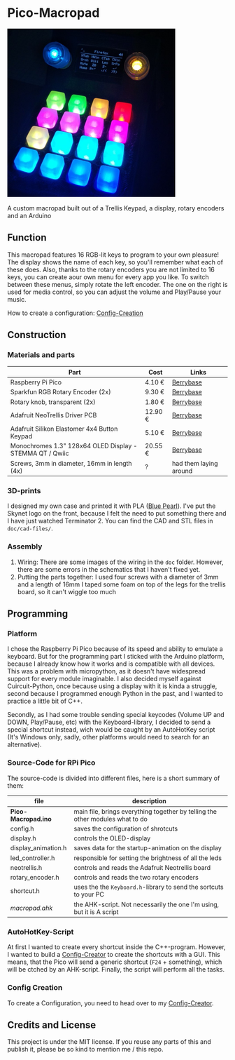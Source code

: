# Pico-Macropad

<img src="pico-macropad.jpg" alt="pico-macropad" style="zoom: 50%;" />

A custom macropad built out of a Trellis Keypad, a display, rotary encoders and an Arduino

## Function

This macropad features 16 RGB-lit keys to program to your own pleasure! The display shows the name of each key, so you'll remember what each of these does. Also, thanks to the rotary encoders you are not limited to 16 keys, you can create aour own menu for every app you like. To switch between these menus, simply rotate the left encoder. The one on the right is used for media control, so you can adjust the volume and Play/Pause your music.

How to create a configuration: [Config-Creation](#Config-Creation)

## Construction

### Materials and parts

| Part                                                     | Cost    | Links                                                        |
| -------------------------------------------------------- | ------- | ------------------------------------------------------------ |
| Raspberry Pi Pico                                        | 4.10 €  | [Berrybase](https://www.berrybase.de/neu/raspberry-pi-pico-rp2040-mikrocontroller-board?c=2461) |
| Sparkfun RGB Rotary Encoder (2x)                         | 9.30 €  | [Berrybase](https://www.berrybase.de/bauelemente/passive-bauelemente/potentiometer/drehimpulsgeber/rotary-encoder/inkrementalgeber-rgb-beleuchtet) |
| Rotary knob, transparent (2x)                            | 1.80 €  | [Berrybase](https://www.berrybase.de/bauelemente/passive-bauelemente/potentiometer/drehpotis/drehknopf-f-252-r-ger-228-ndelte-6-0mm-achse-transparent) |
| Adafruit NeoTrellis Driver PCB                           | 12.90 € | [Berrybase](https://www.berrybase.de/neu/adafruit-neotrellis-rgb-treiber-pcb-f-252-r-4x4-keypad?c=2434) |
| Adafruit Silikon Elastomer 4x4 Button Keypad             | 5.10 €  | [Berrybase](https://www.berrybase.de/sensoren-module/eingabe/adafruit-silikon-elastomer-4x4-button-keypad-f-252-r-3mm-leds) |
| Monochromes 1.3" 128x64 OLED Display - STEMMA QT / Qwiic | 20.55 € | [Berrybase](https://www.berrybase.de/sensoren-module/displays/oled-displays/monochromes-1.3-128x64-oled-display-stemma-qt/qwiic) |
| Screws, 3mm in diameter, 16mm in length (4x)             | ?       | had them laying around                                       |

### 3D-prints

I designed my own case and printed it with PLA ([Blue Pearl](https://www.dasfilament.de/filament-spulen/pla-1-75-mm/405/pla-filament-1-75-mm-blue-pearl?c=11)). I've put the Skynet logo on the front, because I felt the need to put something there and I have just watched Terminator 2. You can find the CAD and STL files in `doc/cad-files/`.

### Assembly

1. Wiring:
	There are some images of the wiring in the `doc` folder. However, there are some errors in the schematics that I haven't fixed yet.
2. Putting the parts together:
	I used four screws with a diameter of 3mm and a length of 16mm
	I taped some foam on top of the legs for the trellis board, so it can't wiggle too much



## Programming

### Platform
I chose the Raspberry Pi Pico because of its speed and ability to emulate a keyboard. But for the programming part I sticked with the Arduino platform, because I already know how it works and is compatible with all devices. This was a problem with micropython, as it doesn't have widespread support for every module imaginable. I also decided myself against Cuircuit-Python, once because using a display with it is kinda a struggle, second because I programmed enough Python in the past, and I wanted to practice a little bit of C++.

Secondly, as I had some trouble sending special keycodes (Volume UP and DOWN, Play/Pause, etc) with the Keyboard-library, I decided to send a special shortcut instead, wich would be caught by an AutoHotKey script (It's Windows only, sadly, other platforms would need to search for an alternative).

### Source-Code for RPi Pico

The source-code is divided into different files, here is a short summary of them:

| file                  | description                                                  |
| --------------------- | ------------------------------------------------------------ |
| **Pico-Macropad.ino** | main file, brings everything together by telling the other modules what to do |
| config.h              | saves the configuration of shrotcuts                         |
| display.h             | controls the OLED-display                                    |
| display_animation.h   | saves data for the startup-animation on the display          |
| led_controller.h      | responsible for setting the brightness of all the leds       |
| neotrellis.h          | controls and reads the Adafruit Neotrellis board             |
| rotary_encoder.h      | controls and reads the two rotary encoders                   |
| shortcut.h            | uses the the `Keyboard.h`-library to send the sortcuts to your PC |
| *macropad.ahk*        | the AHK-script. Not necessarily the one I'm using, but it is A script |



### AutoHotKey-Script

At first I wanted to create every shortcut inside the C++-program. However, I wanted to build a [Config-Creator](https://github.com/zauberwild/Pico-Macropad-Config-Creator) to create the shortcuts with a GUI. This means, that the Pico will send a generic shortcut (`F24` + something), which will be ctched by an AHK-script. Finally, the script will perform all the tasks.

### Config Creation

To create a Configuration, you need to head over to my [Config-Creator](https://github.com/zauberwild/Pico-Macropad-Config-Creator).


## Credits and License

This project is under the MIT license. If you reuse any parts of this and publish it, please be so kind to mention me / this repo.
